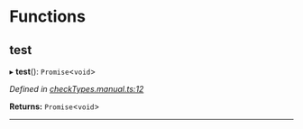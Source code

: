 

# Functions

<a id="test"></a>

##  test

▸ **test**(): `Promise`<`void`>

*Defined in [checkTypes.manual.ts:12](https://github.com/polkadot-js/api/blob/6b6f04d/packages/api/src/checkTypes.manual.ts#L12)*

**Returns:** `Promise`<`void`>

___

